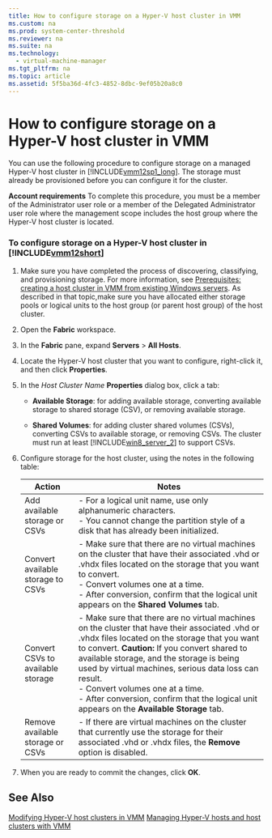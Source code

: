 ```yaml
---
title: How to configure storage on a Hyper-V host cluster in VMM
ms.custom: na
ms.prod: system-center-threshold
ms.reviewer: na
ms.suite: na
ms.technology: 
  - virtual-machine-manager
ms.tgt_pltfrm: na
ms.topic: article
ms.assetid: 5f5ba36d-4fc3-4852-8dbc-9ef05b20a8c0
---
```

# How to configure storage on a Hyper-V host cluster in VMM
You can use the following procedure to configure storage on a managed Hyper\-V host cluster in [!INCLUDE[vmm12sp1_long](Token/vmm12sp1_long_md.md)]. The storage must already be provisioned before you can configure it for the cluster.

**Account requirements** To complete this procedure, you must be a member of the Administrator user role or a member of the Delegated Administrator user role where the management scope includes the host group where the Hyper\-V host cluster is located.

### To configure storage on a Hyper\-V host cluster in [!INCLUDE[vmm12short](Token/vmm12short_md.md)]

1.  Make sure you have completed the process of discovering, classifying, and provisioning storage. For more information, see [Prerequisites: creating a host cluster in VMM from existing Windows servers](Prerequisites--creating-a-host-cluster-in-VMM-from-existing-Windows-servers.md). As described in that topic,make sure you have allocated either storage pools or logical units to the host group \(or parent host group\) of the host cluster.

2.  Open the **Fabric** workspace.

3.  In the **Fabric** pane, expand **Servers** > **All Hosts**.

4.  Locate the Hyper\-V host cluster that you want to configure, right\-click it, and then click **Properties**.

5.  In the *Host Cluster Name* **Properties** dialog box, click a tab:

    -   **Available Storage**: for adding available storage, converting available storage to shared storage \(CSV\), or removing available storage.

    -   **Shared Volumes**: for adding cluster shared volumes \(CSVs\), converting CSVs to available storage, or removing CSVs. The cluster must run at least [!INCLUDE[win8_server_2](Token/win8_server_2_md.md)] to support CSVs.

6.  Configure storage for the host cluster, using the notes in the following table:

    |Action|Notes|
    |----------|---------|
    |Add available storage or CSVs|-   For a logical unit name, use only alphanumeric characters.<br />-   You cannot change the partition style of a disk that has already been initialized.|
    |Convert available storage to CSVs|-   Make sure that there are no virtual machines on the cluster that have their associated .vhd or .vhdx files located on the storage that you want to convert.<br />-   Convert volumes one at a time.<br />-   After conversion, confirm that the logical unit appears on the **Shared Volumes** tab.|
    |Convert CSVs to available storage|-   Make sure that there are no virtual machines on the cluster that have their associated .vhd or .vhdx files located on the storage that you want to convert. **Caution:**     If you convert shared to available storage, and the storage is being used by virtual machines, serious data loss can result.<br />-   Convert volumes one at a time.<br />-   After conversion, confirm that the logical unit appears on the **Available Storage** tab.|
    |Remove available storage or CSVs|-   If there are virtual machines on the cluster that currently use the storage for their associated .vhd or .vhdx files, the **Remove** option is disabled.|

7.  When you are ready to commit the changes, click **OK**.

## See Also
[Modifying Hyper-V host clusters in VMM](Modifying-Hyper-V-host-clusters-in-VMM.md)
[Managing Hyper-V hosts and host clusters with VMM](Managing-Hyper-V-hosts-and-host-clusters-with-VMM.md)



